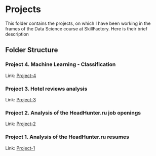 # Projects
This folder contains the projects, on which I have been working in the frames of the Data Science course at SkillFactory. Here is their brief description

## Folder Structure

### Project 4. Machine Learning - Classification
Link: [Project-4](https://github.com/helios12/DataScienceProjects/blob/main/projects/project-4)

### Project 3. Hotel reviews analysis
Link: [Project-3](https://github.com/helios12/DataScienceProjects/blob/main/projects/project-3)

### Project 2. Analysis of the HeadHunter.ru job openings
Link: [Project-2](https://github.com/helios12/DataScienceProjects/blob/main/projects/project-2)

### Project 1. Analysis of the HeadHunter.ru resumes
Link: [Project-1](https://github.com/helios12/DataScienceProjects/blob/main/projects/project-1)
